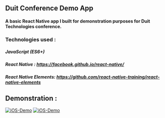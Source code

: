 ## Duit Conference Demo App

#### A basic React Native app I built for demonstration purposes for Duit Technologies conference.

### Technologies used : 

##### JavaScript (ES6+)
##### React Native : https://facebook.github.io/react-native/
##### React Native Elements: https://github.com/react-native-training/react-native-elements

## Demonstration :

[![iOS-Demo](https://media.giphy.com/media/2rAEGltVvjDeqyKKwZ/giphy.gif)]("iOS-Demo")
[![iOS-Demo](https://user-images.githubusercontent.com/29705703/51551687-f707fe00-1e94-11e9-83a6-f3c6206644f1.gif)]("iOS-Demo")